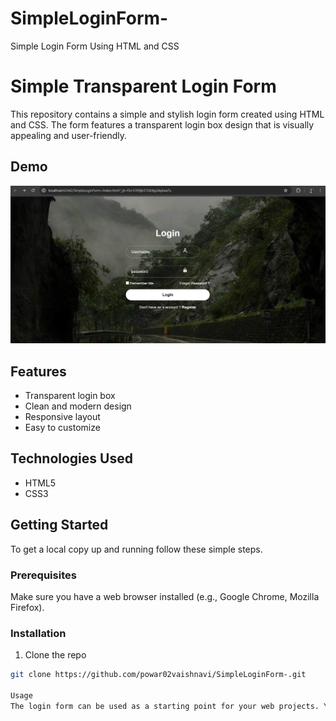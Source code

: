 # SimpleLoginForm-
Simple Login Form Using HTML and CSS
# Simple Transparent Login Form

This repository contains a simple and stylish login form created using HTML and CSS. The form features a transparent login box design that is visually appealing and user-friendly.

## Demo

![Login Form Demo](Screenshot.png)

## Features

- Transparent login box
- Clean and modern design
- Responsive layout
- Easy to customize

## Technologies Used

- HTML5
- CSS3

## Getting Started

To get a local copy up and running follow these simple steps.

### Prerequisites

Make sure you have a web browser installed (e.g., Google Chrome, Mozilla Firefox).

### Installation

1. Clone the repo

```bash
git clone https://github.com/powar02vaishnavi/SimpleLoginForm-.git

Usage
The login form can be used as a starting point for your web projects. You can integrate it into your existing website or modify the styles to suit your needs.
